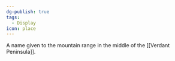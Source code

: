 ```yaml
---
dg-publish: true
tags:
  - Display
icon: place
---
```

A name given to the mountain range in the middle of the [[Verdant Peninsula]].